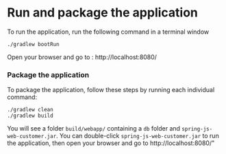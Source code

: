# Run and package the application
To run the application, run the following command in a terminal window
```
./gradlew bootRun 
```

Open your browser and go to : http://localhost:8080/

### Package the application
To package the application, follow these steps by running each individual command:
```
./gradlew clean
./gradlew build

```
You will see a folder `build/webapp/` containing a `db` folder and `spring-js-web-customer.jar`.
You can double-click `spring-js-web-customer.jar` to run the application, then open your browser and go to http://localhost:8080/"
